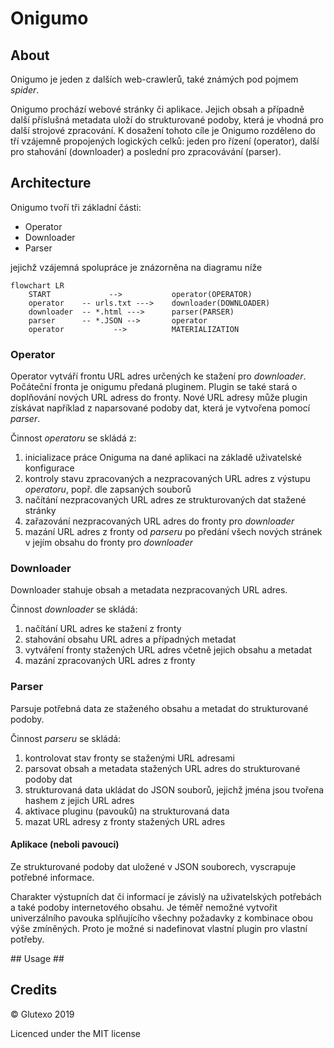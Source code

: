 # Onigumo #

## About ##

Onigumo je jeden z dalších web-crawlerů, také známých pod pojmem _spider_.

Onigumo prochází webové stránky či aplikace. Jejich obsah a případně další příslušná metadata uloží do strukturované podoby, která je vhodná pro další strojové zpracování. K dosažení tohoto cíle je Onigumo rozděleno do tří vzájemně propojených logických celků: jeden pro řízení (operator), další pro stahování (downloader) a poslední pro zpracovávání (parser).

## Architecture ##

Onigumo tvoří tři základní části:
* Operator
* Downloader
* Parser

jejichž vzájemná spolupráce je znázorněna na diagramu níže

```mermaid
flowchart LR
    START             -->           operator(OPERATOR)
    operator    -- urls.txt --->    downloader(DOWNLOADER)
    downloader  -- *.html --->      parser(PARSER)
    parser      -- *.JSON -->       operator
    operator           -->          MATERIALIZATION
```

### Operator ###

Operator vytváří frontu URL adres určených ke stažení pro _downloader_. Počáteční fronta je onigumu předaná pluginem. Plugin se také stará o doplňování nových URL adress do fronty. Nové URL adresy může plugin získávat například z naparsované podoby dat, která je vytvořena pomocí _parser_.

Činnost _operatoru_ se skládá z:
1. inicializace práce Oniguma na dané aplikaci na základě uživatelské
konfigurace
2. kontroly stavu zpracovaných a nezpracovaných URL adres z výstupu
_operatoru_, popř. dle zapsaných souborů
3. načítání nezpracovaných URL adres ze strukturovaných dat stažené stránky
4. zařazování nezpracovaných URL adres do fronty pro _downloader_
5. mazání URL adres z fronty od _parseru_ po předání všech nových stránek
v jejím obsahu do fronty pro _downloader_

### Downloader ###

Downloader stahuje obsah a metadata nezpracovaných URL adres.

Činnost _downloader_ se skládá:

1. načítání URL adres ke stažení z fronty
2. stahování obsahu URL adres a případných metadat
4. vytváření fronty stažených URL adres včetně jejich obsahu a metadat
3. mazání zpracovaných URL adres z fronty

### Parser ###

Parsuje potřebná data ze staženého obsahu a metadat do strukturované podoby.

Činnost _parseru_ se skládá:

1. kontrolovat stav fronty se staženými URL adresami
2. parsovat obsah a metadata stažených URL adres do strukturované podoby dat
3. strukturovaná data ukládat do JSON souborů, jejichž jména jsou tvořena
hashem z jejich URL adres
4. aktivace pluginu (pavouků) na strukturovaná data
5. mazat URL adresy z fronty stažených URL adres

#### Aplikace (neboli pavouci) ####

Ze strukturované podoby dat uložené v JSON souborech, vyscrapuje potřebné informace.

Charakter výstupních dat či informací je závislý na uživatelských potřebách a také podoby internetového obsahu. Je téměř nemožné vytvořit univerzálního pavouka splňujícího všechny požadavky z kombinace obou výše zmíněných. Proto je možné si nadefinovat vlastní plugin pro vlastní potřeby.

## Usage ##

## Credits ##

© Glutexo 2019

Licenced under the MIT license
